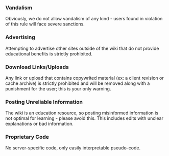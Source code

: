 ### Vandalism
Obviously, we do not allow vandalism of any kind - users found in violation of this rule will face severe sanctions.


### Advertising
Attempting to advertise other sites outside of the wiki that do not provide educational benefits is strictly prohibited.


### Download Links/Uploads
Any link or upload that contains copywrited material (ex: a client revision or cache archive) is strictly prohibited and will be removed along with a punishment for the user; this is your only warning.


### Posting Unreliable Information
The wiki is an education resource, so posting misinformed information is not optimal for learning - please avoid this. This includes edits with unclear explanations or bad information.


### Proprietary Code
No server-specific code, only easily interpretable pseudo-code.